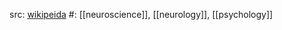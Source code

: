 src: [wikipeida](https://en.wikipedia.org/wiki/Neuropsychology)
#: [[neuroscience]], [[neurology]], [[psychology]] 
